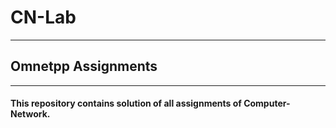 # CN-Lab

---------------------------------------------------------------------------------------------------------------------------------
                                              
##                                                  Omnetpp Assignments
 
---------------------------------------------------------------------------------------------------------------------------------
                     

#### This repository contains solution of all assignments of Computer-Network.

   
